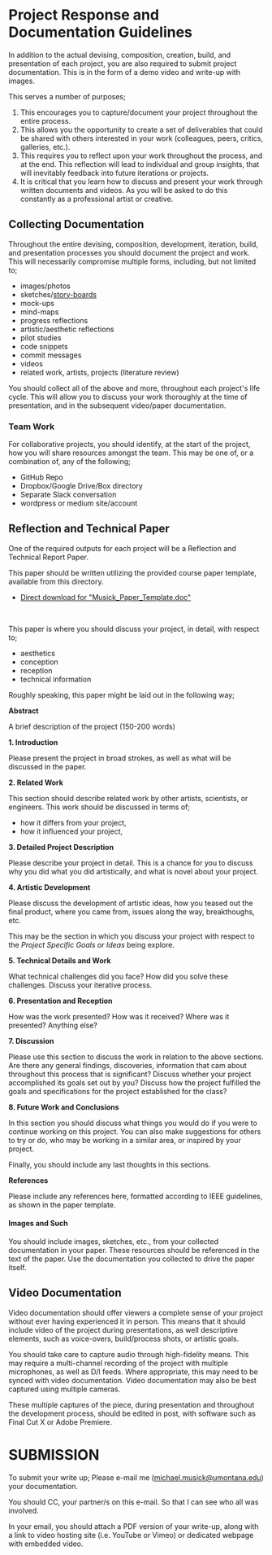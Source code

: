 # Project Response and Documentation Guidelines

In addition to the actual devising, composition, creation, build, and presentation of each project, you are also required to submit project documentation. This is in the form of a demo video and write-up with images.

This serves a number of purposes;

1. This encourages you to capture/document your project throughout the entire process.
2. This allows you the opportunity to create a set of deliverables that could be shared with others interested in your work (colleagues, peers, critics, galleries, etc.).
3. This requires you to reflect upon your work throughout the process, and at the end. This reflection will lead to individual and group insights, that will inevitably feedback into future iterations or projects.
4. It is critical that you learn how to discuss and present your work through written documents and videos. As you will be asked to do this constantly as a professional artist or creative.


## Collecting Documentation

Throughout the entire devising, composition, development, iteration, build, and presentation processes you should document the project and work. This will necessarily compromise multiple forms, including, but not limited to;

- images/photos
- sketches/[story-boards](https://github.com/Montana-Media-Arts/340-fall2017/tree/master/Projects/Storyboard_Templates/)
- mock-ups
- mind-maps
- progress reflections
- artistic/aesthetic reflections
- pilot studies
- code snippets
- commit messages
- videos
- related work, artists, projects (literature review)

You should collect all of the above and more, throughout each project's life cycle. This will allow you to discuss your work thoroughly at the time of presentation, and in the subsequent video/paper documentation.


### Team Work

For collaborative projects, you should identify, at the start of the project, how you will share resources amongst the team. This may be one of, or a combination of, any of the following;

- GitHub Repo
- Dropbox/Google Drive/Box directory
- Separate Slack conversation
- wordpress or medium site/account


## Reflection and Technical Paper

One of the required outputs for each project will be a Reflection and Technical Report Paper.

This paper should be written utilizing the provided course paper template, available from this directory.

- [Direct download for "Musick_Paper_Template.doc"](https://github.com/Montana-Media-Arts/340-fall2017/tree/master/Projects/Documentation_and_Response/Musick_Paper_Template.doc)

<br>

This paper is where you should discuss your project, in detail, with respect to;

- aesthetics
- conception
- reception
- technical information

Roughly speaking, this paper might be laid out in the following way;

**Abstract**

A brief description of the project (150-200 words)

**1. Introduction**

Please present the project in broad strokes, as well as what will be discussed in the paper.

**2. Related Work**

This section should describe related work by other artists, scientists, or engineers. This work should be discussed in terms of;

- how it differs from your project,
- how it influenced your project,

**3. Detailed Project Description**

Please describe your project in detail. This is a chance for you to discuss why you did what you did artistically, and what is novel about your project.

**4. Artistic Development**

Please discuss the development of artistic ideas, how you teased out the final product, where you came from, issues along the way, breakthoughs, etc.

This may be the section in which you discuss your project with respect to the _Project Specific Goals or Ideas_ being explore.

**5. Technical Details and Work**

What technical challenges did you face? How did you solve these challenges. Discuss your iterative process.

**6. Presentation and Reception**

How was the work presented? How was it received? Where was it presented? Anything else?

**7. Discussion**

Please use this section to discuss the work in relation to the above sections. Are there any general findings, discoveries, information that cam about throughout this process that is significant? Discuss whether your project accomplished its goals set out by you? Discuss how the project fulfilled the goals and specifications for the project established for the class?

**8. Future Work and Conclusions**

In this section you should discuss what things you would do if you were to continue working on this project. You can also make suggestions for others to try or do, who may be working in a similar area, or inspired by your project.

Finally, you should include any last thoughts in this sections.

**References**

Please include any references here, formatted according to IEEE guidelines, as shown in the paper template.

#### Images and Such

You should include images, sketches, etc., from your collected documentation in your paper. These resources should be referenced in the text of the paper. Use the documentation you collected to drive the paper itself.



## Video Documentation

Video documentation should offer viewers a complete sense of your project without ever having experienced it in person. This means that it should include video of the project during presentations, as well descriptive elements, such as voice-overs, build/process shots, or artistic goals.

You should take care to capture audio through high-fidelity means. This may require a multi-channel recording of the project with multiple microphones, as well as D/I feeds. Where appropriate, this may need to be synced with video documentation. Video documentation may also be best captured using multiple cameras.

These multiple captures of the piece, during presentation and throughout the development process, should be edited in post, with software such as Final Cut X or Adobe Premiere.



# SUBMISSION

To submit your write up; Please e-mail me ([michael.musick@umontana.edu](mailto:michaelmusick@umontana.edu)) your documentation.

You should CC, your partner/s on this e-mail. So that I can see who all was involved.

In your email, you should attach a PDF version of your write-up, along with a link to video hosting site (i.e. YouTube or Vimeo) or dedicated webpage with embedded video.
